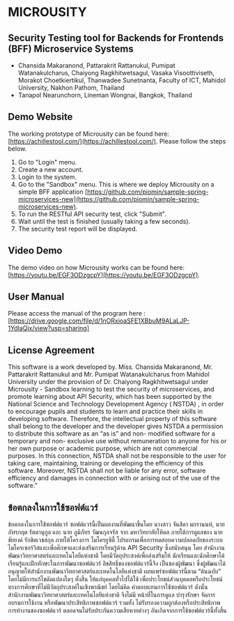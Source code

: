 # MICROUSITY
## Security Testing tool for Backends for Frontends (BFF) Microservice Systems
- Chansida Makaranond, Pattarakrit Rattanukul, Pumipat Watanakulcharus, Chaiyong Ragkhitwetsagul, Vasaka Visoottiviseth, Morakot Choetkiertikul, Thanwadee Sunetnanta, Faculty of ICT, Mahidol University, Nakhon Pathom, Thailand
- Tanapol Nearunchorn, Lineman Wongnai, Bangkok, Thailand

## Demo Website
The working prototype of Microusity can be found here: [https://achillestool.com/](https://achillestool.com/). Please follow the steps below.
1. Go to "Login" menu.
2. Create a new account.
3. Login to the system.
4. Go to the "Sandbox" menu. This is where we deploy Microusity on a simple BFF application [https://github.com/piomin/sample-spring-microservices-new](https://github.com/piomin/sample-spring-microservices-new).
5. To run the RESTful API security test, click "Submit".
6. Wait until the test is finished (usually taking a few seconds).
7. The security test report will be displayed.

## Video Demo
The demo video on how Microusity works can be found here: [https://youtu.be/EGF3ODzgcpY](https://youtu.be/EGF3ODzgcpY).

## User Manual
Please access the manual of the program here : [https://drive.google.com/file/d/1nORxioaSFE1XBbuM9ALaLJP-1YdlaQjx/view?usp=sharing]

## License Agreement

This software is a work developed by. Miss. Chansida Makaranond, Mr. Pattarakrit Rattanukul and Mr. Pumipat Watanakulcharus from Mahidol University
under the provision of Dr. Chaiyong Ragkhitwetsagul under Microusity  - Sandbox learning to test the security of microservices, and promote learning about API Security,
which has been supported by the National Science and Technology Development Agency ( NSTDA) , in order to encourage pupils and students to learn and practice their skills
in developing software. Therefore, the intellectual property of this software shall belong to the developer and the developer gives NSTDA a permission to distribute this
software as an “as is” and non- modified software for a temporary and non- exclusive use without remuneration to anyone for his or her own purpose or academic purpose,
which are not commercial purposes. In this connection, NSTDA shall not be responsible to the user for taking care, maintaining, training or developing the efficiency of this software.
Moreover, NSTDA shall not be liable for any error, software efficiency and damages in connection with or arising out of the use of the software.”

## ข้อตกลงในการใช้ซอฟต์แวร์

ข้อตกลงในการใช้ซอฟต์แวร์ ซอฟต์แวร์นี้เป็นผลงานที่พัฒนาขึ้นโดย นางสาว จันสิดา มกรานนท์, นาย ภัทรกฤต รัตตานุกูล และ นาย ภูมิภัทร วัฒนกุลจรัส
จาก มหาวิทยาลัยใหิดล ภายใต้การดูแลของ นาย ชัยยงค์ รักขิตเวชสกุล ภายใต้โครงการ ไมโครยูซิตี้ โปรแกรมเพื่อการทดสอบความปลอดภัยของระบบไมโครเซอร์วิสและเพื่อศึกษาและส่งเสริมการเรียนรู้ด้าน API Security
ซึ่งสนับสนุน โดย สำนักงานพัฒนาวิทยาศาสตร์และเทคโนโลยีแห่งชาติ โดยมีวัตถุประสงค์เพื่อส่งเสริมให้ นักเรียนและนักศึกษาได้เรียนรู้และฝึกทักษะในการพัฒนาซอฟต์แวร์ ลิขสิทธิ์ของซอฟต์แวร์นี้จึง เป็นของผู้พัฒนา
ซึ่งผู้พัฒนาได้อนุญาตให้สำนักงานพัฒนาวิทยาศาสตร์และเทคโนโลยีแห่งชาติ เผยแพร่ซอฟต์แวร์นี้ตาม “ต้นฉบับ” โดยไม่มีการแก้ไขดัดแปลงใดๆ ทั้งสิ้น ให้แก่บุคคลทั่วไปได้ใช้ เพื่อประโยชน์ส่วนบุคคลหรือประโยชน์ทางการศึกษาที่ไม่มีวัตถุประสงค์ในเชิงพาณิชย์
โดยไม่คิด ค่าตอบแทนการใช้ซอฟต์แวร์ ดังนั้น สำนักงานพัฒนาวิทยาศาสตร์และเทคโนโลยีแห่งชาติ จึงไม่มี หน้าที่ในการดูแล บำรุงรักษา จัดการอบรมการใช้งาน หรือพัฒนาประสิทธิภาพซอฟต์แวร์ รวมทั้ง
ไม่รับรองความถูกต้องหรือประสิทธิภาพการทำงานของซอฟต์แวร์ ตลอดจนไม่รับประกันความเสียหายต่างๆ อันเกิดจากการใช้ซอฟต์แวร์นี้ทั้งสิ้น
